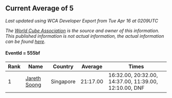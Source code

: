 ## Current Average of 5

*Last updated using WCA Developer Export from Tue Apr 16 at 0209UTC*

*The [World Cube Association](https://www.worldcubeassociation.org) is the source and owner of this information. This published information is not actual information, the actual information can be found [here](https://www.worldcubeassociation.org/results).*

#### EventId = 555bf

|Rank|Name|Country|Average|Times|  
|--|--|--|--|--|  
|1|[Jareth Soong](https://www.worldcubeassociation.org/persons/2016SOON01)|Singapore|21:17.00|16:32.00, 20:32.00, 14:37.00, 11:39.00, 12:10.00, DNF|  
